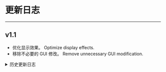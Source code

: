 # 更新日志

---

## v1.1

- 优化显示效果。 Optimize display effects.
- 移除不必要的 GUI 修改。 Remove unnecessary GUI modification.

<details><summary>历史更新日志</summary>

## v1.0

- 初次发布。 Initial release.

</details>
